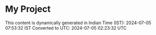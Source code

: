 # My Project

This content is dynamically generated in Indian Time (IST): 2024-07-05 07:53:32 IST
Converted to UTC: 2024-07-05 02:23:32 UTC
